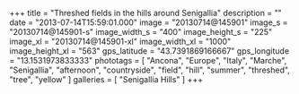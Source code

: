 +++
title = "Threshed fields in the hills around Senigallia"
description = ""
date = "2013-07-14T15:59:01.000"
image = "20130714@145901"
image_s = "20130714@145901-s"
image_width_s = "400"
image_height_s = "225"
image_xl = "20130714@145901-xl"
image_width_xl = "1000"
image_height_xl = "563"
gps_latitude = "43.7391869166667"
gps_longitude = "13.1531973833333"
phototags = [ "Ancona", "Europe", "Italy", "Marche", "Senigallia", "afternoon", "countryside", "field", "hill", "summer", "threshed", "tree", "yellow" ]
galleries = [ "Senigallia Hills" ]
+++
